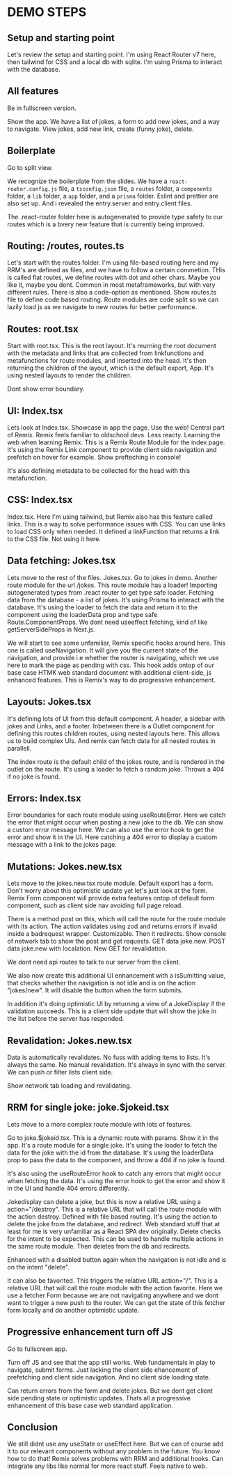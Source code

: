 # DEMO STEPS

## Setup and starting point

Let's review the setup and starting point. I'm using React Router v7 here, then tailwind for CSS and a local db with sqlite. I'm using Prisma to interact with the database.

## All features

Be in fullscreen version.

Show the app. We have a list of jokes, a form to add new jokes, and a way to navigate. View jokes, add new link, create (funny joke), delete.

## Boilerplate

Go to split view.

We recognize the boilerplate from the slides. We have a `react-router.config.js` file, a `tsconfig.json` file, a `routes` folder, a `components` folder, a `lib` folder, a `app` folder, and a `prisma` folder. Eslint and prettier are also set up. And i revealed the entry.server and entry.client files.

The .react-router folder here is autogenerated to provide type safety to our routes which is a bvery new feature that is currently being improved.

## Routing: /routes, routes.ts

Let's start with the routes folder. I'm using file-based routing here and my RRM's are defined as files, and we have to follow a certain convnetion. THis is called flat routes, we define routes with dot and other chars. Maybe you like it, maybe you dont. Common in most metaframeworks, but with very different rules. There is also a code-option as mentioned. Show routes.ts file to define code based routing. Route modules are code split so we can lazily load js as we navigate to new routes for better performance.

## Routes: root.tsx

Start with root.tsx. This is the root layout. It's reurning the root document with the metadata and links that are collected from linkfunctions and metafunctions for route modules, and inserted into the head. It's then returning the children of the layout, which is the default export, App. It's using nested layouts to render the children.

Dont show error boundary.

## UI: Index.tsx

Lets look at Index.tsx. Showcase in app the page. Use the web! Central part of Remix. Remix feels familiar to oldschool devs. Less reacty. Learning the web when learning Remix. This is a Remix Route Module for the index page. It's using the Remix Link component to provide client side navigation and prefetch on hover for example. Show prefteching in console!

It's also defining metadata to be collected for the head with this metafunction.

## CSS: Index.tsx

Index.tsx. Here I'm using tailwind, but Remix also has this feature called links. This is a way to solve performance issues with CSS. You can use links to load CSS only when needed. It defined a linkFunction that returns a link to the CSS file. Not using it here.

## Data fetching: Jokes.tsx

Lets move to the rest of the files. Jokes.tsx. Go to jokes in demo. Another route module for the url /jokes. This route module has a loader! Importing autogenerated types from .react router to get type safe loader. Fetching data from the database - a list of jokes. It's using Prisma to interact with the database. It's using the loader to fetch the data and return it to the component using the loaderData prop and type safe Route.ComponentProps. We dont need useeffect fetching, kind of like getServerSideProps in Next.js.

We will start to see some unfamiliar, Remix specific hooks around here. This one is called useNavigation. It will give you the current state of the navigation, and provide i.e whether the router is navigating, which we use here to mark the page as pending with css. This hook adds ontop of our base case HTMK web standard document with additional client-side, js enhanced features. This is Remix's way to do progressive enhancement.

## Layouts: Jokes.tsx

It's defining lots of UI from this default component. A header, a sidebar with jokes and Links, and a footer. Inbetween there is a Outlet component for defining this routes children routes, using nested layouts here. This allows us to build complex UIs. And remix can fetch data for all nested routes in parallell.

The index route is the default child of the jokes route, and is rendered in the outlet on the route. It's using a loader to fetch a random joke. Throws a 404 if no joke is found.

## Errors: Index.tsx

Error boundaries for each route module using useRouteError. Here we catch the error that might occur when posting a new joke to the db. We can show a custom error message here. We can also use the error hook to get the error and show it in the UI. Here catching a 404 error to display a custom message with a link to the jokes page.

## Mutations: Jokes.new.tsx

Lets move to the jokes.new.tsx route module. Default export has a form. Don't worry about this optimistic update yet let's just look at the form. Remix Form component will provide extra features ontop of default form component, such as client side nav avoiding full page reload.

There is a method post on this, which will call the route for the route module with its action. The action validates using zod and returns errors if invalid inside a badrequest wrapper. Customizable. Then it redirects. Show console of network tab to show the post and get requests. GET data joke.new. POST data joke.new with localation. New GET for revalidation.

We dont need api routes to talk to our server from the client.

We also now create this additional UI enhancement with a isSumitting value, that checks whether the navigation is not idle and is on the action "jokes/new". It will disable the button when the form submits.

In addition it's doing optimistic UI by returning a view of a JokeDisplay if the validation succeeds. This is a client side update that will show the joke in the list before the server has responded.

## Revalidation: Jokes.new.tsx

Data is automatically revalidates. No fuss with adding items to lists. It's always the same. No manual revalidation. It's always in sync with the server. We can push or filter lists client side.

Show network tab loading and revalidating.

## RRM for single joke: joke.$jokeid.tsx

Lets move to a more complex route module with lots of features.

Go to joke.$jokeid.tsx. This is a dynamic route with params. Show it in the app. It's a route module for a single joke. It's using the loader to fetch the data for the joke with the id from the database. It's using the loaderData prop to pass the data to the component, and throw a 404 if no joke is found.

It's also using the useRouteError hook to catch any errors that might occur when fetching the data. It's using the error hook to get the error and show it in the UI and handle 404 errors differently.

Jokedisplay can delete a joke, but this is now a relative URL using a action="/destroy". This is a relative URL that will call the route module with the action destroy. Defined with file based routing. It's using the action to delete the joke from the database, and redirect. Web standard stuff that at least for me is very unfamiliar as a React SPA dev originally. Delete checks for the intent to be expected. This can be used to handle multiple actions in the same route module. Then deletes from the db and redirects.

Enhanced with a disabled button again when the navigation is not idle and is on the intent "delete".

It can also be favorited. This triggers the relative URL action="/". This is a relative URL that will call the route module with the action favorite. Here we use a fetcher Form because we are not navigating anywhere and we dont want to trigger a new push to the router. We can get the state of this fetcher form locally and do another optimistic update.

## Progressive enhancement turn off JS

Go to fullscreen app.

Turn off JS and see that the app still works. Web fundamentals in play to navigate, submit forms. Just lacking the client side ehancement of prefetching and client side navigation. And no client side loading state.

Can return errors from the form and delete jokes. But we dont get client side pending state or optimistic updates. Thats all a progressive enhancement of this base case web standard application.

## Conclusion

We still didnt use any useState or useEffect here. But we can of course add it to our relevant components without any problem in the future. You know how to do that! Remix solves problems with RRM and additional hooks. Can integrate any libs like normal for more react stuff. Feels native to web.
